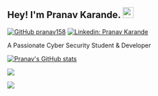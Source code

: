 ## Hey! I'm Pranav Karande. <img src="https://media.giphy.com/media/hvRJCLFzcasrR4ia7z/giphy.gif" width="25px">

[![GitHub pranav158](https://img.shields.io/github/followers/pranav158?label=follow&style=social)](https://github.com/pranav158)
[![Linkedin: Pranav Karande](https://img.shields.io/badge/-Pranav%20Karande-blue?style=flat-square&logo=Linkedin&logoColor=white&link=https://www.linkedin.com/in/pranavkarande/)](https://www.linkedin.com/in/pranavkarande/)

A Passionate Cyber Security Student & Developer

<a href="http://www.github.com/pranav158"><img src="https://github-readme-stats.vercel.app/api?username=pranav158&show_icons=true&hide=&count_private=true&title_color=0891b2&text_color=ffffff&icon_color=0891b2&bg_color=1c1917&hide_border=true&show_icons=true" alt="Pranav's GitHub stats" /></a>

<a href="http://www.github.com/pranav158"><img src="https://github-readme-streak-stats.herokuapp.com/?user=pranav158&stroke=ffffff&background=1c1917&ring=0891b2&fire=0891b2&currStreakNum=ffffff&currStreakLabel=0891b2&sideNums=ffffff&sideLabels=ffffff&dates=ffffff&hide_border=true" /></a>

![](https://komarev.com/ghpvc/?username=pranav158&abbreviated=true)
